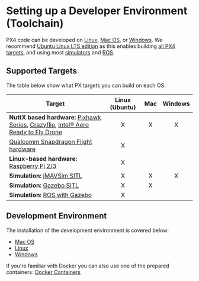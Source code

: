 # Setting up a Developer Environment (Toolchain)

PX4 code can be developed on [Linux](../dev_setup/dev_env_linux.md), [Mac OS](../dev_setup/dev_env_mac.md), or [Windows](../dev_setup/dev_env_windows.md). We recommend [Ubuntu Linux LTS edition](https://wiki.ubuntu.com/LTS) as this enables building [all PX4 targets](#supported-targets), and using most [simulators](../simulation/README.md) and [ROS](../ros/README.md).

## Supported Targets

The table below show what PX targets you can build on each OS.

| Target                                                                                                                                                                                                    | Linux (Ubuntu) | Mac | Windows |
| --------------------------------------------------------------------------------------------------------------------------------------------------------------------------------------------------------- |:--------------:|:---:|:-------:|
| **NuttX based hardware:** [Pixhawk Series](../flight_controller/pixhawk_series.md), [Crazyflie](../flight_controller/crazyflie2.md), [Intel® Aero Ready to Fly Drone](../flight_controller/intel_aero.md) |       X        |  X  |    X    |
| [Qualcomm Snapdragon Flight hardware](../flight_controller/snapdragon_flight.md)                                                                                                                          |       X        |     |         |
| **Linux-based hardware:** [Raspberry Pi 2/3](../flight_controller/raspberry_pi_navio2.md)                                                                                                                 |       X        |     |         |
| **Simulation:** [jMAVSim SITL](../simulation/jmavsim.md)                                                                                                                                                  |       X        |  X  |    X    |
| **Simulation:** [Gazebo SITL](../simulation/gazebo.md)                                                                                                                                                    |       X        |  X  |         |
| **Simulation:** [ROS with Gazebo](../simulation/ros_interface.md)                                                                                                                                         |       X        |     |         |


## Development Environment

The installation of the development environment is covered below:

  * [Mac OS](../dev_setup/dev_env_mac.md)
  * [Linux](../dev_setup/dev_env_linux.md)
  * [Windows](../dev_setup/dev_env_windows.md)

If you're familiar with Docker you can also use one of the prepared containers: [Docker Containers](../test_and_ci/docker.md)
